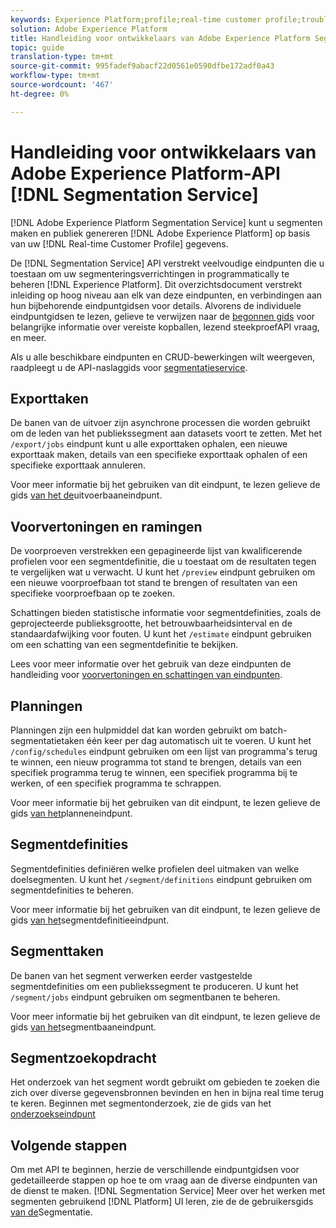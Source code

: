 ```yaml
---
keywords: Experience Platform;profile;real-time customer profile;troubleshooting;API
solution: Adobe Experience Platform
title: Handleiding voor ontwikkelaars van Adobe Experience Platform Segmentation Service
topic: guide
translation-type: tm+mt
source-git-commit: 995fadef9abacf22d0561e0590dfbe172adf0a43
workflow-type: tm+mt
source-wordcount: '467'
ht-degree: 0%

---
```



# Handleiding voor ontwikkelaars van Adobe Experience Platform-API [!DNL Segmentation Service]

[!DNL Adobe Experience Platform Segmentation Service] kunt u segmenten maken en publiek genereren [!DNL Adobe Experience Platform] op basis van uw [!DNL Real-time Customer Profile] gegevens.

De [!DNL Segmentation Service] API verstrekt veelvoudige eindpunten die u toestaan om uw segmenteringsverrichtingen in programmatically te beheren [!DNL Experience Platform]. Dit overzichtsdocument verstrekt inleiding op hoog niveau aan elk van deze eindpunten, en verbindingen aan hun bijbehorende eindpuntgidsen voor details. Alvorens de individuele eindpuntgidsen te lezen, gelieve te verwijzen naar de [begonnen gids](./getting-started.md) voor belangrijke informatie over vereiste kopballen, lezend steekproefAPI vraag, en meer.

Als u alle beschikbare eindpunten en CRUD-bewerkingen wilt weergeven, raadpleegt u de API-naslaggids voor [segmentatieservice](https://www.adobe.io/apis/experienceplatform/home/api-reference.html#!acpdr/swagger-specs/segmentation.yaml).

## Exporttaken

De banen van de uitvoer zijn asynchrone processen die worden gebruikt om de leden van het publiekssegment aan datasets voort te zetten. Met het `/export/jobs` eindpunt kunt u alle exporttaken ophalen, een nieuwe exporttaak maken, details van een specifieke exporttaak ophalen of een specifieke exporttaak annuleren.

Voor meer informatie bij het gebruiken van dit eindpunt, te lezen gelieve de gids [van het de](./export-jobs.md)uitvoerbaaneindpunt.

## Voorvertoningen en ramingen

De voorproeven verstrekken een gepagineerde lijst van kwalificerende profielen voor een segmentdefinitie, die u toestaat om de resultaten tegen te vergelijken wat u verwacht. U kunt het `/preview` eindpunt gebruiken om een nieuwe voorproefbaan tot stand te brengen of resultaten van een specifieke voorproefbaan op te zoeken.

Schattingen bieden statistische informatie voor segmentdefinities, zoals de geprojecteerde publieksgrootte, het betrouwbaarheidsinterval en de standaardafwijking voor fouten. U kunt het `/estimate` eindpunt gebruiken om een schatting van een segmentdefinitie te bekijken.

Lees voor meer informatie over het gebruik van deze eindpunten de handleiding voor [voorvertoningen en schattingen van eindpunten](./previews-and-estimates.md).

## Planningen

Planningen zijn een hulpmiddel dat kan worden gebruikt om batch-segmentatietaken één keer per dag automatisch uit te voeren. U kunt het `/config/schedules` eindpunt gebruiken om een lijst van programma&#39;s terug te winnen, een nieuw programma tot stand te brengen, details van een specifiek programma terug te winnen, een specifiek programma bij te werken, of een specifiek programma te schrappen.

Voor meer informatie bij het gebruiken van dit eindpunt, te lezen gelieve de gids [van het](./schedules.md)planneneindpunt.

## Segmentdefinities

Segmentdefinities definiëren welke profielen deel uitmaken van welke doelsegmenten. U kunt het `/segment/definitions` eindpunt gebruiken om segmentdefinities te beheren.

Voor meer informatie bij het gebruiken van dit eindpunt, te lezen gelieve de gids [van het](./segment-definitions.md)segmentdefinitieeindpunt.

## Segmenttaken

De banen van het segment verwerken eerder vastgestelde segmentdefinities om een publiekssegment te produceren. U kunt het `/segment/jobs` eindpunt gebruiken om segmentbanen te beheren.

Voor meer informatie bij het gebruiken van dit eindpunt, te lezen gelieve de gids [van het](./segment-jobs.md)segmentbaaneindpunt.

## Segmentzoekopdracht

Het onderzoek van het segment wordt gebruikt om gebieden te zoeken die zich over diverse gegevensbronnen bevinden en hen in bijna real time terug te keren. Beginnen met segmentonderzoek, zie de gids van het [onderzoekseindpunt](segment-search.md)

## Volgende stappen

Om met API te beginnen, herzie de verschillende eindpuntgidsen voor gedetailleerde stappen op hoe te om vraag aan de diverse eindpunten van de dienst te maken. [!DNL Segmentation Service] Meer over het werken met segmenten gebruikend [!DNL Platform] UI leren, zie de de gebruikersgids [van de](../ui/overview.md)Segmentatie.